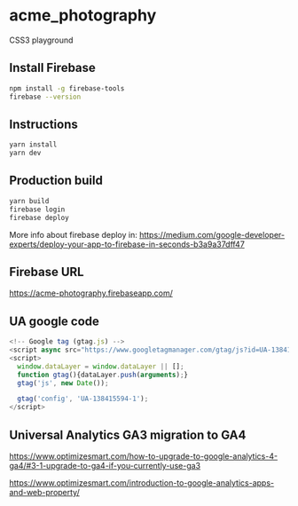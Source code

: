 # acme_photography

CSS3 playground

## Install Firebase

```bash
npm install -g firebase-tools
firebase --version
```

## Instructions

```bash
yarn install
yarn dev
```

## Production build

```bash
yarn build
firebase login
firebase deploy
```

More info about firebase deploy in: <https://medium.com/google-developer-experts/deploy-your-app-to-firebase-in-seconds-b3a9a37dff47>

## Firebase URL

<https://acme-photography.firebaseapp.com/>

## UA google code

```javascript
<!-- Google tag (gtag.js) -->
<script async src="https://www.googletagmanager.com/gtag/js?id=UA-138415594-1"></script>
<script>
  window.dataLayer = window.dataLayer || [];
  function gtag(){dataLayer.push(arguments);}
  gtag('js', new Date());

  gtag('config', 'UA-138415594-1');
</script>
```

## Universal Analytics GA3 migration to GA4

<https://www.optimizesmart.com/how-to-upgrade-to-google-analytics-4-ga4/#3-1-upgrade-to-ga4-if-you-currently-use-ga3>

<https://www.optimizesmart.com/introduction-to-google-analytics-apps-and-web-property/>